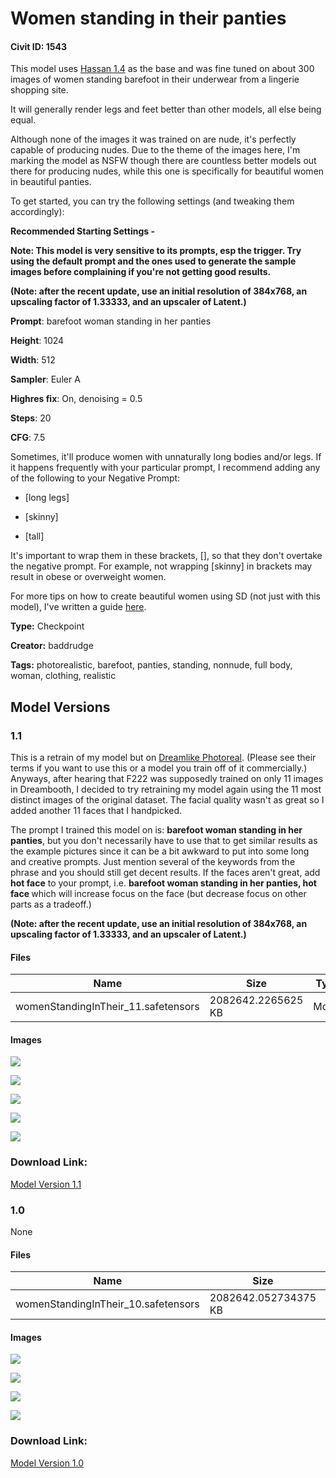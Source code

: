 # Women standing in their panties

#### Civit ID: 1543

<p>This model uses <a target="_blank" rel="ugc" href="https://civitai.com/models/1173/hassanblend-all-versions">Hassan 1.4</a> as the base and was fine tuned on about 300 images of women standing barefoot in their underwear from a lingerie shopping site.</p><p>It will generally render legs and feet better than other models, all else being equal.</p><p>Although none of the images it was trained on are nude, it's perfectly capable of producing nudes. Due to the theme of the images here, I'm marking the model as NSFW though there are countless better models out there for producing nudes, while this one is specifically for beautiful women in beautiful panties.</p><p>To get started, you can try the following settings (and tweaking them accordingly):</p><p><strong>Recommended Starting Settings -</strong></p><p><strong>Note: This model is very sensitive to its prompts, esp the trigger. Try using the default prompt and the ones used to generate the sample images before complaining if you're not getting good results.</strong></p><p><strong>(Note: after the recent update, use an initial resolution of 384x768, an upscaling factor of 1.33333, and an upscaler of Latent.)</strong></p><p><strong>Prompt</strong>: barefoot woman standing in her panties</p><p><strong>Height</strong>: 1024</p><p><strong>Width</strong>: 512</p><p><strong>Sampler</strong>: Euler A</p><p><strong>Highres fix</strong>: On, denoising = 0.5</p><p><strong>Steps</strong>: 20</p><p><strong>CFG</strong>: 7.5</p><p>Sometimes, it'll produce women with unnaturally long bodies and/or legs. If it happens frequently with your particular prompt, I recommend adding any of the following to your Negative Prompt:</p><ul><li><p>[long legs]</p></li><li><p>[skinny]</p></li><li><p>[tall]</p></li></ul><p>It's important to wrap them in these brackets, [], so that they don't overtake the negative prompt. For example, not wrapping [skinny] in brackets may result in obese or overweight women.</p><p>For more tips on how to create beautiful women using SD (not just with this model), I've written a guide <a target="_blank" rel="ugc" href="https://rentry.org/sd_beautiful_women">here</a>.</p>

**Type:** Checkpoint

**Creator:** baddrudge

**Tags:** photorealistic, barefoot, panties, standing, nonnude, full body, woman, clothing, realistic

## Model Versions

### 1.1

<p>This is a retrain of my model but on <a target="_blank" rel="ugc" href="https://civitai.com/models/1276/dreamlike-photoreal">Dreamlike Photoreal</a>. (Please see their terms if you want to use this or a model you train off of it commercially.) Anyways, after hearing that F222 was supposedly trained on only 11 images in Dreambooth, I decided to try retraining my model again using the 11 most distinct images of the original dataset. The facial quality wasn't as great so I added another 11 faces that I handpicked.</p><p>The prompt I trained this model on is: <strong>barefoot woman standing in her panties</strong>, but you don't necessarily have to use that to get similar results as the example pictures since it can be a bit awkward to put into some long and creative prompts. Just mention several of the keywords from the phrase and you should still get decent results. If the faces aren't great, add <strong>hot face</strong> to your prompt, i.e. <strong>barefoot woman standing in her panties, hot face </strong>which will increase focus on the face (but decrease focus on other parts as a tradeoff.)</p><p><strong>(Note: after the recent update, use an initial resolution of 384x768, an upscaling factor of 1.33333, and an upscaler of Latent.)</strong></p>

#### Files

| Name | Size | Type | Format | Download Url | AutoV1 | AutoV2 | SHA256 | CRC32 | BLAKE3 |
| --- | --- | --- | --- | --- | --- | --- | --- | --- | --- |
| womenStandingInTheir_11.safetensors | 2082642.2265625 KB | Model | SafeTensor | https://civitai.com/api/download/models/2295 | FC45EC9F | 725CDE5913 | 725CDE5913D0C90F04B349A8EE79AAD74EA151DE517B22BC434DD5CE2C86ED11 | A5AB8F2F | DABC6EDF1AB40A8A82E7C4B0A191B393245B73EA996AA4269E460B33E318D74D |

#### Images

<p><img src="https://image.civitai.com/xG1nkqKTMzGDvpLrqFT7WA/4bd7140c-2a0d-40e4-704b-f631855bf400/width=450/17412.jpeg" /></p>

<p><img src="https://image.civitai.com/xG1nkqKTMzGDvpLrqFT7WA/268cb2f1-19d4-4b92-ca2e-4eceb4c4ff00/width=450/17411.jpeg" /></p>

<p><img src="https://image.civitai.com/xG1nkqKTMzGDvpLrqFT7WA/ae758d5f-9e00-4d4f-1537-3642f14d0e00/width=450/17410.jpeg" /></p>

<p><img src="https://image.civitai.com/xG1nkqKTMzGDvpLrqFT7WA/1c75a06c-5122-4fc3-6be9-0512f208f000/width=450/17409.jpeg" /></p>

<p><img src="https://image.civitai.com/xG1nkqKTMzGDvpLrqFT7WA/2e74a83d-f5df-4273-3c0d-7cc68a9bd600/width=450/17408.jpeg" /></p>

### Download Link:

[Model Version 1.1](https://civitai.com/api/download/models/2295)

### 1.0

None

#### Files

| Name | Size | Type | Format | Download Url | AutoV1 | AutoV2 | SHA256 | CRC32 | BLAKE3 |
| --- | --- | --- | --- | --- | --- | --- | --- | --- | --- |
| womenStandingInTheir_10.safetensors | 2082642.052734375 KB | Model | SafeTensor | https://civitai.com/api/download/models/1649 | D69E122E | 6EEF1B3DE6 | 6EEF1B3DE6A320436CDD354E037F9BDD32E910A7D27D31365950EC43F63A933D | F4386700 | 4B6A6984E46A728B44B4705F07FFA2AA6DE82D56E481AE89609F271FF0C42CD4 |

#### Images

<p><img src="https://image.civitai.com/xG1nkqKTMzGDvpLrqFT7WA/9f778f83-af44-47b9-0cf2-f68ed026a400/width=450/15153.jpeg" /></p>

<p><img src="https://image.civitai.com/xG1nkqKTMzGDvpLrqFT7WA/7451ba84-2e75-4865-8de8-2ff49032fa00/width=450/15156.jpeg" /></p>

<p><img src="https://image.civitai.com/xG1nkqKTMzGDvpLrqFT7WA/546a0cb2-2156-49ae-998c-edbb50591400/width=450/15155.jpeg" /></p>

<p><img src="https://image.civitai.com/xG1nkqKTMzGDvpLrqFT7WA/d94c986e-9c53-4345-4429-b33212309800/width=450/15154.jpeg" /></p>

### Download Link:

[Model Version 1.0](https://civitai.com/api/download/models/1649)

